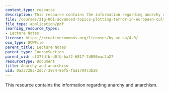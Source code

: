```yaml
---
content_type: resource
description: This resource contains the information regarding anarchy and anarchism.
file: /courses/21g-061-advanced-topics-plotting-terror-in-european-culture-spring-2004/0a3372822dc7397486f5faa170473b20_MIT21G_061S04_fleming.pdf
file_type: application/pdf
learning_resource_types:
- Lecture Notes
license: https://creativecommons.org/licenses/by-nc-sa/4.0/
ocw_type: OCWFile
parent_title: Lecture Notes
parent_type: CourseSection
parent_uid: cf37fdfb-d0fb-baf2-6817-7d090eac2a27
resourcetype: Document
title: Anarchy and anarchism
uid: 0a337282-2dc7-3974-86f5-faa170473b20
---
```

This resource contains the information regarding anarchy and anarchism.